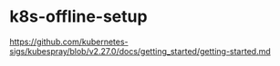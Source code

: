# k8s-offline-setup
https://github.com/kubernetes-sigs/kubespray/blob/v2.27.0/docs/getting_started/getting-started.md

